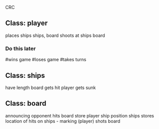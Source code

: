 CRC

## Class: player

places ships								ships, board
shoots at ships								board 

### Do this later
#wins game
#loses game
#takes turns

## Class: ships

have length									board
gets hit 									player
gets sunk

## Class: board

announcing opponent hits					board
store player ship position					ships
stores location of hits on ships			-
marking (player) shots 						board
